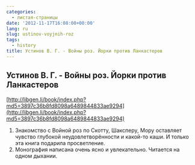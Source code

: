 ```yaml
---
categories:
  - листая-страницы
date: '2012-11-17T16:08:00+00:00'
lang: ru
slug: ustinov-voyjnih-roz
tags:
  - history
title: Устинов В. Г. - Войны роз. Йорки против Ланкастеров
---
```



## Устинов В. Г. - Войны роз. Йорки против Ланкастеров ####
[http://libgen.li/book/index.php?md5=3897c36b8fd8098a6489844833ae9294](http://libgen.li/book/index.php?md5=3897c36b8fd8098a6489844833ae9294)  

1. Знакомство с Войной роз по Скотту, Шаксперу, Мору оставляет чувство глубокой неудовлетворённости и какой-то каши. И только эта книга подарила просветление.  
2. Монография написана очень ясно и увлекательно. Читается на одном дыхании.